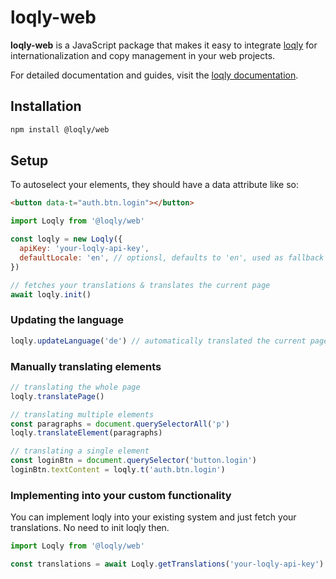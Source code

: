 # loqly-web

**loqly-web** is a JavaScript package that makes it easy to integrate [loqly](https://loqly.dev) for internationalization and copy management in your web projects.

For detailed documentation and guides, visit the [loqly documentation](https://loqly.dev/documentation).

## Installation

```bash
npm install @loqly/web
```

## Setup

To autoselect your elements, they should have a data attribute like so:

```html
<button data-t="auth.btn.login"></button>
```

```js
import Loqly from '@loqly/web'

const loqly = new Loqly({
  apiKey: 'your-loqly-api-key',
  defaultLocale: 'en', // optionsl, defaults to 'en', used as fallback language
})

// fetches your translations & translates the current page
await loqly.init()
```

### Updating the language

```js
loqly.updateLanguage('de') // automatically translated the current page
```

### Manually translating elements

```js
// translating the whole page
loqly.translatePage()

// translating multiple elements
const paragraphs = document.querySelectorAll('p')
loqly.translateElement(paragraphs)

// translating a single element
const loginBtn = document.querySelector('button.login')
loginBtn.textContent = loqly.t('auth.btn.login')
```

### Implementing into your custom functionality

You can implement loqly into your existing system and just fetch your translations. No need to init loqly then.

```js
import Loqly from '@loqly/web'

const translations = await Loqly.getTranslations('your-loqly-api-key')
```
